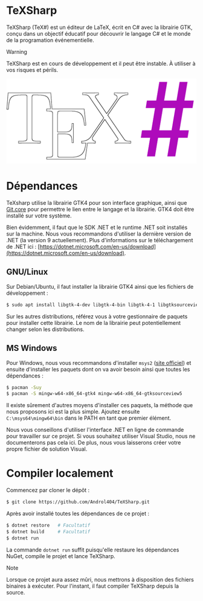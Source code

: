 # TeXSharp

TeXSharp (TeX#) est un éditeur de LaTeX, écrit en C# avec la librairie GTK, conçu dans un objectif éducatif pour découvrir le langage C# et le monde de la programation événementielle.

> [!WARNING]
> TeXSharp est en cours de développement et il peut être instable. À utiliser à vos risques et périls.

![Logo de TeXSharp](https://raw.githubusercontent.com/Androl404/TeXSharp/refs/heads/main/assets/logo/logo_dark_fg_stoke.png)

# Dépendances

TeXsharp utilise la librairie GTK4 pour son interface graphique, ainsi que [Git.core](https://gircore.github.io/) pour permettre le lien entre le langage et la librairie. GTK4 doit être installé sur votre système.

Bien évidemment, il faut que le SDK .NET et le runtime .NET soit installés sur la machine. Nous vous recommandons d'utiliser la dernière version de .NET (la version 9 actuellement). Plus d'informations sur le téléchargement de .NET ici : [https://dotnet.microsoft.com/en-us/download](https://dotnet.microsoft.com/en-us/download).

## GNU/Linux

Sur Debian/Ubuntu, il faut installer la librairie GTK4 ainsi que les fichiers de développement :
```sh
$ sudo apt install libgtk-4-dev libgtk-4-bin libgtk-4-1 libgtksourceview-5-0
```

Sur les autres distributions, référez vous à votre gestionnaire de paquets pour installer cette librairie. Le nom de la librairie peut potentiellement changer selon les distributions.

## MS Windows

Pour Windows, nous vous recommandons d'installer `msys2` ([site officiel](https://www.msys2.org/)) et ensuite d'installer les paquets dont on va avoir besoin ainsi que toutes les dépendances :

```sh
$ pacman -Suy
$ pacman -S mingw-w64-x86_64-gtk4 mingw-w64-x86_64-gtksourceview5
```

Il existe sûrement d'autres moyens d'installer ces paquets, la méthode que nous proposons ici est la plus simple. Ajoutez ensuite `C:\msys64\mingw64\bin` dans le PATH en tant que premier élément.

Nous vous conseillons d'utiliser l'interface .NET en ligne de commande pour travailler sur ce projet. Si vous souhaitez utiliser Visual Studio, nous ne documenterons pas cela ici. De plus, nous vous laisserons créer votre propre fichier de solution Visual.

# Compiler localement

Commencez par cloner le dépôt :

```sh
$ git clone https://github.com/Androl404/TeXSharp.git
```

Après avoir installé toutes les dépendances de ce projet :

```sh
$ dotnet restore   # Facultatif
$ dotnet build     # Facultatif
$ dotnet run
```

La commande `dotnet run` suffit puisqu'elle restaure les dépendances NuGet, compile le projet et lance TeXSharp.

> [!NOTE]
> Lorsque ce projet aura assez mûri, nous mettrons à disposition des fichiers binaires à exécuter. Pour l'instant, il faut compiler TeXSharp depuis la source.
